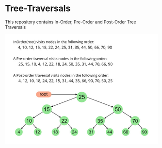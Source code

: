 # Tree-Traversals
This repository contains In-Order, Pre-Order and Post-Order Tree Traversals

![](Preorder-from-Inorder-and-Postorder-traversals.jpg)
